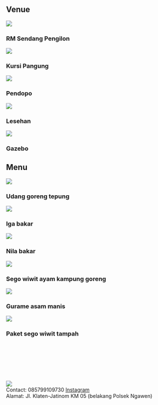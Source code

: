 <!DOCTYPE html>
<html>
<head>
    <title>Project 1</title>
    <link rel="stylesheet" href="style.css">
</head>
<body>
    <div class="header">
    </div>
<div class="container">
    <h2 class="sub-title">Venue</h2>
    <div class="venue">
        <div>
            <img src="images/venue1.jpg">
            <span>
                <h3>RM Sendang Pengilon</h3>
            </span>
        </div>
    <div>
            <img src="images/venue2.png">
            <span>
                <h3>Kursi Pangung</h3>
            </span>
        </div>
    <div>
            <img src="images/venue3.png">
            <span>
                <h3>Pendopo</h3>
            </span>
        </div>
    <div>
            <img src="images/venue4.png">
            <span>
                <h3>Lesehan</h3>
            </span>
        </div>
    <div>
            <img src="images/venue5.png">
            <span>
                <h3>Gazebo</h3>
            </span>
        </div>
    </div>
    <h2 class="sub-title">Menu</h2>
    <div class="menu">
        <div>
            <img src="images/menu1.jpg">
            <h3>Udang goreng tepung</h3>
        </div>
        <div>
            <img src="images/menu2.jpg">
            <h3>Iga bakar</h3>
        </div>
        <div>
            <img src="images/menu3.jpg">
            <h3>Nila bakar</h3>
        </div>
        <div>
            <img src="images/menu4.jpg">
            <h3>Sego wiwit ayam kampung goreng</h3>
        </div>
        <div>
            <img src="images/menu5.jpg">
            <h3>Gurame asam manis</h3>
        </div>
        <div>
            <img src="images/menu6.jpg">
            <h3>Paket sego wiwit tampah</h3>
        </div>
    </div>
    <br><br><br><br><br><br>

<footer>
    <div class="logo"><img src="images/logo.jpg"></div>
    <div class="f-nav">
        <a>Contact: 085799109730</a>
        <a href="https://instagram.com/sendang.pengilon?utm_medium=copy_link">Instagram</a>
    </div>
    <div>Alamat: Jl. Klaten-Jatinom KM 05 (belakang Polsek Ngawen)</div>
</footer>
</div>
</body>
